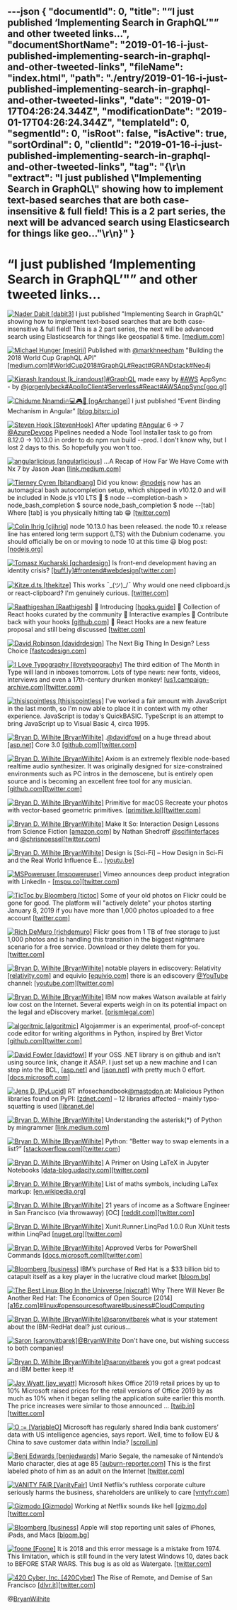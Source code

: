 ---json
{
  "documentId": 0,
  "title": "“I just published ‘Implementing Search in GraphQL’\"” and other tweeted links…",
  "documentShortName": "2019-01-16-i-just-published-implementing-search-in-graphql-and-other-tweeted-links",
  "fileName": "index.html",
  "path": "./entry/2019-01-16-i-just-published-implementing-search-in-graphql-and-other-tweeted-links",
  "date": "2019-01-17T04:26:24.344Z",
  "modificationDate": "2019-01-17T04:26:24.344Z",
  "templateId": 0,
  "segmentId": 0,
  "isRoot": false,
  "isActive": true,
  "sortOrdinal": 0,
  "clientId": "2019-01-16-i-just-published-implementing-search-in-graphql-and-other-tweeted-links",
  "tag": "{\r\n  \"extract\": \"I just published \\\"Implementing Search in GraphQL\\\" showing how to implement text-based searches that are both case-insensitive & full field!              This is a 2 part series, the next will be advanced search using Elasticsearch for things like geo...\"\r\n}"
}
---

# “I just published ‘Implementing Search in GraphQL’"” and other tweeted links…

[<img alt="Nader Dabit [dabit3]" src="https://songhay.blob.core.windows.net:443/shared-social-twitter/dabit3.jpg">](http://reactnative.training/) I just published "Implementing Search in GraphQL" showing how to implement text-based searches that are both case-insensitive & full field! This is a 2 part series, the next will be advanced search using Elasticsearch for things like geospatial & time. [[medium.com]](https://medium.com/open-graphql/implementing-search-in-graphql-11d5f71f179)

[<img alt="Michael Hunger [mesirii]" src="https://songhay.blob.core.windows.net:443/shared-social-twitter/mesirii.jpg">](http://www.jexp.de/) Published with [@markhneedham](http://twitter.com/@markhneedham) "Building the 2018 World Cup GraphQL API" [[medium.com]](https://medium.com/@mesirii/building-the-2018-world-cup-graphql-api-fab40ccecb9e)[#WorldCup2018](http://twitter.com/search?q='%23WorldCup2018)[#GraphQL](http://twitter.com/search?q='%23GraphQL)[#React](http://twitter.com/search?q='%23React)[#GRANDstack](http://twitter.com/search?q='%23GRANDstack)[#Neo4j](http://twitter.com/search?q='%23Neo4j)

[<img alt="Kiarash Irandoust [k_irandoust]" src="https://songhay.blob.core.windows.net:443/shared-social-twitter/k_irandoust.jpg">](https://itnext.io/?gi=d24e880708c4)[#GraphQL](http://twitter.com/search?q='%23GraphQL) made easy by [#AWS](http://twitter.com/search?q='%23AWS) AppSync - by [@jorgenlybeck](http://twitter.com/@jorgenlybeck)[#ApolloClient](http://twitter.com/search?q='%23ApolloClient)[#Serverless](http://twitter.com/search?q='%23Serverless)[#React](http://twitter.com/search?q='%23React)[#AWSAppSync](http://twitter.com/search?q='%23AWSAppSync)[[goo.gl]](https://goo.gl/jP75ng)

[<img alt="Chidume Nnamdi🔥💻🎮🎵 [ngArchangel]" src="https://songhay.blob.core.windows.net:443/shared-social-twitter/ngArchangel.jpg">](http://chidumennamdi.github.io/) I just published “Event Binding Mechanism in Angular” [[blog.bitsrc.io]](https://blog.bitsrc.io/event-binding-mechanism-in-angular-b38f0e46d2ed)

[<img alt="Steven Hook [StevenHook]" src="https://songhay.blob.core.windows.net:443/shared-social-twitter/StevenHook.jpg">](http://hookscode.com/) After updating [#Angular](http://twitter.com/search?q='%23Angular) 6 -> 7 [@AzureDevops](http://twitter.com/@AzureDevops) Pipelines needed a Node Tool Installer task to go from 8.12.0 -> 10.13.0 in order to do npm run build --prod. I don't know why, but I lost 2 days to this. So hopefully you won't too.

[<img alt="angularlicious [angularlicious]" src="https://songhay.blob.core.windows.net:443/shared-social-twitter/angularlicious.jpg">](http://angularlicio.us/) ...A Recap of How Far We Have Come with Nx 7 by Jason Jean [[link.medium.com]](https://link.medium.com/28FzvGpSsR)

[<img alt="Tierney Cyren [bitandbang]" src="https://songhay.blob.core.windows.net:443/shared-social-twitter/bitandbang.jpg">](https://bnb.im/) Did you know: [@nodejs](http://twitter.com/@nodejs) now has an automagical bash autocompletion setup, which shipped in v10.12.0 and will be included in Node.js v10 LTS 🎉 $ node --completion-bash > node_bash_completion $ source node_bash_completion $ node --[tab] Where [tab] is you physically hitting tab 😁 [[twitter.com]](https://twitter.com/bitandbang/status/1056909659901190144/photo/1)

[<img alt="Colin Ihrig [cjihrig]" src="https://songhay.blob.core.windows.net:443/shared-social-twitter/cjihrig.png">](https://twitter.com/cjihrig) node 10.13.0 has been released. the node 10.x release line has entered long term support (LTS) with the Dubnium codename. you should officially be on or moving to node 10 at this time 😃 blog post: [[nodejs.org]](https://nodejs.org/en/blog/release/v10.13.0/)

[<img alt="Tomasz Kucharski [qchardesign]" src="https://songhay.blob.core.windows.net:443/shared-social-twitter/qchardesign.jpg">](http://www.qchardesign.com/) Is front-end development having an identity crisis? [[buff.ly]](https://buff.ly/2wZYqFy)[#frontend](http://twitter.com/search?q='%23frontend)[#webdesign](http://twitter.com/search?q='%23webdesign)[[twitter.com]](https://twitter.com/qchardesign/status/1057936549076180992/photo/1)

[<img alt="Kitze.d.ts [thekitze]" src="https://songhay.blob.core.windows.net:443/shared-social-twitter/thekitze.jpg">](http://kitze.io/) This works ¯\_(ツ)_/¯ Why would one need clipboard.js or react-clipboard? I'm genuinely curious. [[twitter.com]](https://twitter.com/thekitze/status/1057656658502053889/photo/1)

[<img alt="Raathigeshan [Raathigesh]" src="https://songhay.blob.core.windows.net:443/shared-social-twitter/Raathigesh.jpg">](https://github.com/Raathigesh/) 🎉 Introducing [[hooks.guide]](http://hooks.guide) 🎈 Collection of React hooks curated by the community 🍭 Interactive examples 🥂 Contribute back with your hooks [[github.com]](https://github.com/Raathigesh/hooks.guide) 🚨 React Hooks are a new feature proposal and still being discussed [[twitter.com]](https://twitter.com/Raathigesh/status/1058094552848814080/photo/1)

[<img alt="David Robinson [davidrdesign]" src="https://songhay.blob.core.windows.net:443/shared-social-twitter/davidrdesign.jpg">](http://yadoggie.com/) The Next Big Thing In Design? Less Choice [[fastcodesign.com]](https://www.fastcodesign.com/3045039/the-next-big-thing-in-design-fewer-choices)

[<img alt="I Love Typography [ilovetypography]" src="https://songhay.blob.core.windows.net:443/shared-social-twitter/ilovetypography.jpg">](http://ilovetypography.com/) The third edition of The Month in Type will land in inboxes tomorrow. Lots of type news: new fonts, videos, interviews and even a 17th-century drunken monkey! [[us1.campaign-archive.com]](https://us1.campaign-archive.com/home/?u=76fd436d0e6221fb1c9efafc9&id=cc7765d7d4)[[twitter.com]](https://twitter.com/ilovetypography/status/1057286830654021632/photo/1)

[<img alt="thisispointless [thisispointless]" src="https://songhay.blob.core.windows.net:443/shared-social-twitter/thisispointless.jpg">](https://twitter.com/thisispointless) I've worked a fair amount with JavaScript in the last month, so I'm now able to place it in context with my other experience. JavaScript is today's QuickBASIC. TypeScript is an attempt to bring JavaScript up to Visual Basic 4, circa 1995.

[<img alt="Bryan D. Wilhite [BryanWilhite]" src="https://songhay.blob.core.windows.net:443/shared-social-twitter/BryanWilhite.jpeg">](http://songhayblog.azurewebsites.net/) .[@davidfowl](http://twitter.com/@davidfowl) on a huge thread about [[asp.net]](http://ASP.NET) Core 3.0 [[github.com]](https://github.com/aspnet/AspNetCore/issues/3753#issuecomment-435280162)[[twitter.com]](https://twitter.com/BryanWilhite/status/1058467164221399040/photo/1)

[<img alt="Bryan D. Wilhite [BryanWilhite]" src="https://songhay.blob.core.windows.net:443/shared-social-twitter/BryanWilhite.jpeg">](http://songhayblog.azurewebsites.net/) Axiom is an extremely flexible node-based realtime audio synthesizer. It was originally designed for size-constrained environments such as PC intros in the demoscene, but is entirely open source and is becoming an excellent free tool for any musician. [[github.com]](https://github.com/monadgroup/axiom)[[twitter.com]](https://twitter.com/BryanWilhite/status/1058465339418132480/photo/1)

[<img alt="Bryan D. Wilhite [BryanWilhite]" src="https://songhay.blob.core.windows.net:443/shared-social-twitter/BryanWilhite.jpeg">](http://songhayblog.azurewebsites.net/) Primitive for macOS Recreate your photos with vector-based geometric primitives. [[primitive.lol]](http://primitive.lol)[[twitter.com]](https://twitter.com/BryanWilhite/status/1058462539959296000/photo/1)

[<img alt="Bryan D. Wilhite [BryanWilhite]" src="https://songhay.blob.core.windows.net:443/shared-social-twitter/BryanWilhite.jpeg">](http://songhayblog.azurewebsites.net/) Make It So: Interaction Design Lessons from Science Fiction [[amazon.com]](https://www.amazon.com/Make-So-Interaction-Lessons-Science-ebook/dp/B009EGPJCU?SubscriptionId=1SW6D7X6ZXXR92KVX0G2&tag=thekintespacec00&linkCode=xm2&camp=2025&creative=165953&creativeASIN=B009EGPJCU) by Nathan Shedroff [@scifiinterfaces](http://twitter.com/@scifiinterfaces) and [@chrisnoessel](http://twitter.com/@chrisnoessel)[[twitter.com]](https://twitter.com/BryanWilhite/status/1058935471294672896/photo/1)

[<img alt="Bryan D. Wilhite [BryanWilhite]" src="https://songhay.blob.core.windows.net:443/shared-social-twitter/BryanWilhite.jpeg">](http://songhayblog.azurewebsites.net/) Design is [Sci-Fi] – How Design in Sci-Fi and the Real World Influence E... [[youtu.be]](https://youtu.be/YPAd2SCnsRQ)

[<img alt="MSPoweruser [mspoweruser]" src="https://songhay.blob.core.windows.net:443/shared-social-twitter/mspoweruser.jpg">](http://mspoweruser.com/) Vimeo announces deep product integration with LinkedIn - [[mspu.co]](https://mspu.co/2OYyO76)[[twitter.com]](https://twitter.com/mspoweruser/status/1056931101913083905/photo/1)

[<img alt="TicToc by Bloomberg [tictoc]" src="https://songhay.blob.core.windows.net:443/shared-social-twitter/tictoc.jpg">](https://twitter.com/i/events/931632515340627968) Some of your old photos on Flickr could be gone for good. The platform will "actively delete" your photos starting January 8, 2019 if you have more than 1,000 photos uploaded to a free account [[twitter.com]](https://twitter.com/tictoc/status/1058182171482091526/photo/1)

[<img alt="Rich DeMuro [richdemuro]" src="https://songhay.blob.core.windows.net:443/shared-social-twitter/richdemuro.jpg">](http://richontech.tv/book) Flickr goes from 1 TB of free storage to just 1,000 photos and is handling this transition in the biggest nightmare scenario for a free service. Download or they delete them for you. [[twitter.com]](https://twitter.com/richdemuro/status/1058064996817526784/photo/1)

[<img alt="Bryan D. Wilhite [BryanWilhite]" src="https://songhay.blob.core.windows.net:443/shared-social-twitter/BryanWilhite.jpeg">](http://songhayblog.azurewebsites.net/) notable players in ediscovery: Relativity [[relativity.com]](https://www.relativity.com/ediscovery-software/) and equivio [[equivio.com]](http://www.equivio.com/products.php) there is an ediscovery [@YouTube](http://twitter.com/@YouTube) channel: [[youtube.com]](https://www.youtube.com/channel/UCFJbJglx-or89yg9RanFTQg/videos)[[twitter.com]](https://twitter.com/BryanWilhite/status/1058449716881457152/photo/1)

[<img alt="Bryan D. Wilhite [BryanWilhite]" src="https://songhay.blob.core.windows.net:443/shared-social-twitter/BryanWilhite.jpeg">](http://songhayblog.azurewebsites.net/) IBM now makes Watson available at fairly low cost on the Internet. Several experts weigh in on its potential impact on the legal and eDiscovery market. [[prismlegal.com]](https://prismlegal.com/impact-ibms-watson-ediscovery/)

[<img alt="algoritmic [algoritmic]" src="https://songhay.blob.core.windows.net:443/shared-social-twitter/algoritmic.png">](https://twitter.com/algoritmic) Algojammer is an experimental, proof-of-concept code editor for writing algorithms in Python, inspired by Bret Victor [[github.com]](https://github.com/ChrisKnott/Algojammer)[[twitter.com]](https://twitter.com/algoritmic/status/1056821205729198081/photo/1)

[<img alt="David Fowler [davidfowl]" src="https://songhay.blob.core.windows.net:443/shared-social-twitter/davidfowl.jpeg">](http://davidfowl.com/) If your OSS .NET library is on github and isn't using source link, change it ASAP. I just set up a new machine and I can step into the BCL, [[asp.net]](http://ASP.NET) and [[json.net]](http://JSON.NET) with pretty much 0 effort. [[docs.microsoft.com]](https://docs.microsoft.com/en-us/dotnet/standard/library-guidance/sourcelink)

[<img alt="Jens D. [PyLucid]" src="https://songhay.blob.core.windows.net:443/shared-social-twitter/PyLucid.png">](http://www.jensdiemer.de/) RT infosechandbook[@mastodon](http://twitter.com/@mastodon).at: Malicious Python libraries found on PyPI: [[zdnet.com]](https://www.zdnet.com/article/twelve-malicious-python-libraries-found-and-removed-from-pypi/) – 12 libraries affected – mainly typo-squatting is used [[libranet.de]](https://libranet.de/display/0b6b25a8-205b-d60d-fc0c-f70784046330)

[<img alt="Bryan D. Wilhite [BryanWilhite]" src="https://songhay.blob.core.windows.net:443/shared-social-twitter/BryanWilhite.jpeg">](http://songhayblog.azurewebsites.net/) Understanding the asterisk(*) of Python by mingrammer [[link.medium.com]](https://link.medium.com/mkkYgA5LtR)

[<img alt="Bryan D. Wilhite [BryanWilhite]" src="https://songhay.blob.core.windows.net:443/shared-social-twitter/BryanWilhite.jpeg">](http://songhayblog.azurewebsites.net/) Python: “Better way to swap elements in a list?” [[stackoverflow.com]](https://stackoverflow.com/a/39167545/22944)[[twitter.com]](https://twitter.com/BryanWilhite/status/1058176786310225920/photo/1)

[<img alt="Bryan D. Wilhite [BryanWilhite]" src="https://songhay.blob.core.windows.net:443/shared-social-twitter/BryanWilhite.jpeg">](http://songhayblog.azurewebsites.net/) A Primer on Using LaTeX in Jupyter Notebooks [[data-blog.udacity.com]](http://data-blog.udacity.com/posts/2016/10/latex-primer/)[[twitter.com]](https://twitter.com/BryanWilhite/status/1057405909306028032/photo/1)

[<img alt="Bryan D. Wilhite [BryanWilhite]" src="https://songhay.blob.core.windows.net:443/shared-social-twitter/BryanWilhite.jpeg">](http://songhayblog.azurewebsites.net/) List of maths symbols, including LaTex markup: [[en.wikipedia.org]](https://en.wikipedia.org/wiki/List_of_mathematical_symbols)

[<img alt="Bryan D. Wilhite [BryanWilhite]" src="https://songhay.blob.core.windows.net:443/shared-social-twitter/BryanWilhite.jpeg">](http://songhayblog.azurewebsites.net/) 21 years of income as a Software Engineer in San Francisco (via throwaway) [OC] [[reddit.com]](https://www.reddit.com/r/dataisbeautiful/comments/7zsfhz/21_years_of_income_as_a_software_engineer_in_san/)[[twitter.com]](https://twitter.com/BryanWilhite/status/1058523741712347137/photo/1)

[<img alt="Bryan D. Wilhite [BryanWilhite]" src="https://songhay.blob.core.windows.net:443/shared-social-twitter/BryanWilhite.jpeg">](http://songhayblog.azurewebsites.net/) Xunit.Runner.LinqPad 1.0.0 Run XUnit tests within LinqPad [[nuget.org]](https://www.nuget.org/packages/Xunit.Runner.LinqPad/)[[twitter.com]](https://twitter.com/BryanWilhite/status/1058524732377595904/photo/1)

[<img alt="Bryan D. Wilhite [BryanWilhite]" src="https://songhay.blob.core.windows.net:443/shared-social-twitter/BryanWilhite.jpeg">](http://songhayblog.azurewebsites.net/) Approved Verbs for PowerShell Commands [[docs.microsoft.com]](https://docs.microsoft.com/en-us/powershell/developer/cmdlet/approved-verbs-for-windows-powershell-commands)[[twitter.com]](https://twitter.com/BryanWilhite/status/1058609305144807424/photo/1)

[<img alt="Bloomberg [business]" src="https://songhay.blob.core.windows.net:443/shared-social-twitter/business.jpg">](http://www.bloomberg.com/) IBM’s purchase of Red Hat is a $33 billion bid to catapult itself as a key player in the lucrative cloud market [[bloom.bg]](https://bloom.bg/2DdnhdU)

[<img alt="The Best Linux Blog In the Unixverse [nixcraft]" src="https://songhay.blob.core.windows.net:443/shared-social-twitter/nixcraft.jpg">](https://www.cyberciti.biz/) Why There Will Never Be Another Red Hat: The Economics of Open Source [2014] [[a16z.com]](https://a16z.com/2014/02/14/why-there-will-never-be-another-redhat-the-economics-of-open-source/)[#linux](http://twitter.com/search?q='%23linux)[#opensourcesoftware](http://twitter.com/search?q='%23opensourcesoftware)[#business](http://twitter.com/search?q='%23business)[#CloudComputing](http://twitter.com/search?q='%23CloudComputing)

[<img alt="Bryan D. Wilhite [BryanWilhite]" src="https://songhay.blob.core.windows.net:443/shared-social-twitter/BryanWilhite.jpeg">](http://songhayblog.azurewebsites.net/)[@saronyitbarek](http://twitter.com/@saronyitbarek) what is your statement about the IBM-RedHat deal? just curious...

[<img alt="Saron [saronyitbarek]" src="https://songhay.blob.core.windows.net:443/shared-social-twitter/saronyitbarek.jpg">](http://saron.io/)[@BryanWilhite](http://twitter.com/@BryanWilhite) Don't have one, but wishing success to both companies!

[<img alt="Bryan D. Wilhite [BryanWilhite]" src="https://songhay.blob.core.windows.net:443/shared-social-twitter/BryanWilhite.jpeg">](http://songhayblog.azurewebsites.net/)[@saronyitbarek](http://twitter.com/@saronyitbarek) you got a great podcast and IBM better keep it!

[<img alt="Jay Wyatt [jay_wyatt]" src="https://songhay.blob.core.windows.net:443/shared-social-twitter/jay_wyatt.jpg">](http://www.audiocodes.com/) Microsoft hikes Office 2019 retail prices by up to 10% Microsoft raised prices for the retail versions of Office 2019 by as much as 10% when it began selling the application suite earlier this month. The price increases were similar to those announced ... [[twib.in]](http://twib.in/l/kg4xx7xyRRMz)[[twitter.com]](https://twitter.com/jay_wyatt/status/1056881859194425344/photo/1)

[<img alt="O := [VariableO]" src="https://songhay.blob.core.windows.net:443/shared-social-twitter/VariableO.png">](https://twitter.com/VariableO) Microsoft has regularly shared India bank customers’ data with US intelligence agencies, says report. Well, time to follow EU & China to save customer data within India? [[scroll.in]](https://scroll.in/latest/900224/microsoft-regularly-shared-data-of-india-bank-customers-with-us-intelligence-agencies-dna)

[<img alt="Benj Edwards [benjedwards]" src="https://songhay.blob.core.windows.net:443/shared-social-twitter/benjedwards.jpg">](http://www.benjedwards.com/) Mario Segale, the namesake of Nintendo’s Mario character, dies at age 85 [[auburn-reporter.com]](http://www.auburn-reporter.com/news/mario-the-visionary/) This is the first labeled photo of him as an adult on the Internet [[twitter.com]](https://twitter.com/benjedwards/status/1057970013171277824/photo/1)

[<img alt="VANITY FAIR [VanityFair]" src="https://songhay.blob.core.windows.net:443/shared-social-twitter/VanityFair.jpg">](http://www.vanityfair.com/) Until Netflix's ruthless corporate culture seriously harms the business, shareholders are unlikely to care [[vntyfr.com]](http://vntyfr.com/MCQJQz0)

[<img alt="Gizmodo [Gizmodo]" src="https://songhay.blob.core.windows.net:443/shared-social-twitter/Gizmodo.png">](http://gizmodo.com/) Working at Netflix sounds like hell [[gizmo.do]](http://gizmo.do/ziJ4Wep)[[twitter.com]](https://twitter.com/Gizmodo/status/1056686825912365056/photo/1)

[<img alt="Bloomberg [business]" src="https://songhay.blob.core.windows.net:443/shared-social-twitter/business.jpg">](http://www.bloomberg.com/) Apple will stop reporting unit sales of iPhones, iPads, and Macs [[bloom.bg]](https://bloom.bg/2Qhhcjk)

[<img alt="foone [Foone]" src="https://songhay.blob.core.windows.net:443/shared-social-twitter/Foone.jpg">](http://foone.org/) It is 2018 and this error message is a mistake from 1974. This limitation, which is still found in the very latest Windows 10, dates back to BEFORE STAR WARS. This bug is as old as Watergate. [[twitter.com]](https://twitter.com/Foone/status/1058676834940776450/photo/1)

[<img alt="420 Cyber, Inc. [420Cyber]" src="https://songhay.blob.core.windows.net:443/shared-social-twitter/420Cyber.jpg">](https://420cyber.com/) The Rise of Remote, and Demise of San Francisco [[dlvr.it]](http://dlvr.it/QqNnCl)[[twitter.com]](https://twitter.com/420Cyber/status/1058844781369942016/photo/1)

@[BryanWilhite](https://twitter.com/BryanWilhite)
